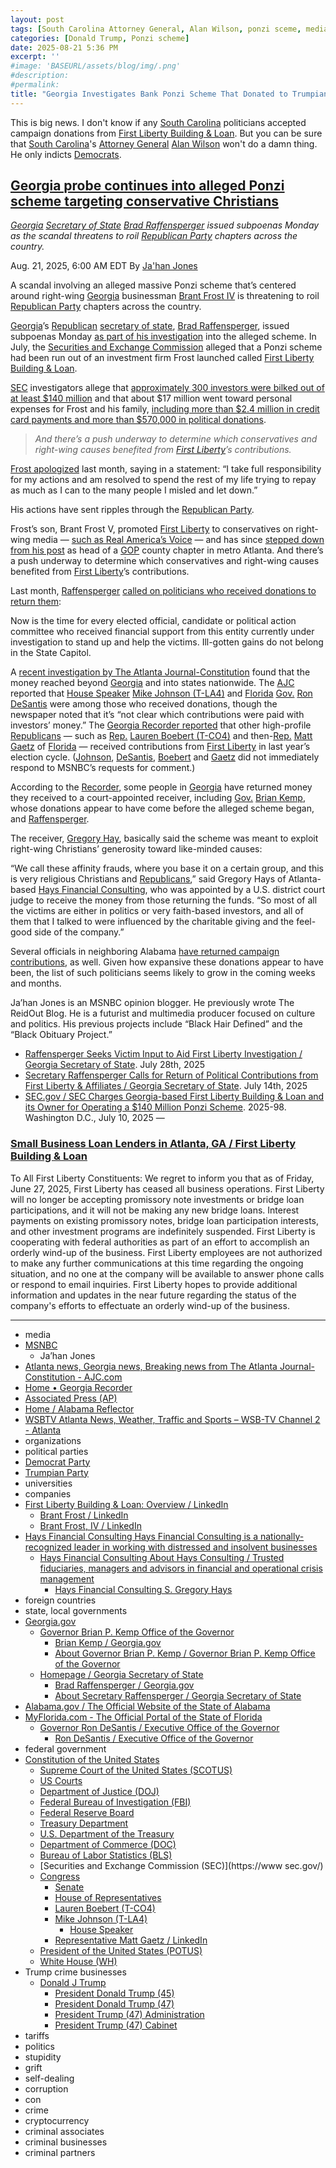 ```yaml
---
layout: post
tags: [South Carolina Attorney General, Alan Wilson, ponzi sceme, media, MSNBC, Ja’han Jones, The Atlanta Journal-Constitution, Home • Georgia Recorder, Associated Press (AP), Home / Alabama Reflector, WSBTV Atlanta News Weather Traffic and Sports – WSB-TV Channel 2 - Atlanta, organizations, political parties, Democrat Party, Trumpian Party, universities, companies, First Liberty Building & Loan –  Overview / LinkedIn, Brant Frost / LinkedIn, Brant Frost IV / LinkedIn, Hays Financial Consulting Hays Financial Consulting is a nationally-recognized leader in working with distressed and insolvent businesses, Hays Financial Consulting About Hays Consulting / Trusted fiduciaries managers and advisors in financial and operational crisis management, Hays Financial Consulting S. Gregory Hays, foreign countries, state local governments, Georgia.gov, Governor Brian P. Kemp Office of the Governor, Brian Kemp / Georgia.gov, About Governor Brian P. Kemp / Governor Brian P. Kemp Office of the Governor, Homepage / Georgia Secretary of State, Brad Raffensperger / Georgia.gov, About Secretary Raffensperger / Georgia Secretary of State, Alabama.gov / The Official Website of the State of Alabama, MyFlorida.com - The Official Portal of the State of Florida, Governor Ron DeSantis / Executive Office of the Governor, Ron DeSantis / Executive Office of the Governor, federal government, Constitution of the United States, Supreme Court of the United States (SCOTUS), US Courts, Department of Justice (DOJ), Federal Bureau of Investigation (FBI), Federal Reserve Board, Treasury Department, U.S. Department of the Treasury, Department of Commerce (DOC), Bureau of Labor Statistics (BLS), Securities and Exchange Commission (SEC), Congress, Senate, House of Representatives, Lauren Boebert (T-CO4), Mike Johnson (T-LA4), House Speaker, Representative Matt Gaetz / LinkedIn, President of the United States (POTUS), White House (WH), Trump crime businesses, Donald J Trump, President Donald Trump (45), President Donald Trump (47), President Trump (47) Administration, President Trump (47) Cabinet, tariffs, politics, stupidity, grift, self-dealing, corruption, con, crime, cryptocurrency, criminal associates, criminal businesses, criminal partners]
categories: [Donald Trump, Ponzi scheme]
date: 2025-08-21 5:36 PM
excerpt: ''
#image: 'BASEURL/assets/blog/img/.png'
#description:
#permalink:
title: "Georgia Investigates Bank Ponzi Scheme That Donated to Trumpian Candidates"
---
```


This is big news. I don't know if any [South Carolina](https://www.sc.gov/) politicians accepted campaign donations from [First Liberty Building & Loan](https://firstlibertyga.com/). But you can be sure that [South Carolina](https://www.sc.gov/)'s [Attorney General](https://www.scag.gov/) [Alan Wilson](https://www.scag.gov/about-the-office/meet-the-attorney-general/) won't do a damn thing. He only indicts [Democrats](https://www.democrats.org/).

## [Georgia probe continues into alleged Ponzi scheme targeting conservative Christians](https://www.msnbc.com/top-stories/latest/georgia-ponzi-scheme-brant-frost-first-liberty-raffensperger-rcna226144)

*[Georgia](https://www.georgia.gov/) [Secretary of State](https://sos.ga.gov/) [Brad Raffensperger](https://sos.ga.gov/page/about-secretary-raffensperger) issued subpoenas Monday as the scandal threatens to roil [Republican Party](https://www.gop.com/) chapters across the country.*

Aug. 21, 2025, 6:00 AM EDT
By [Ja'han Jones](https://www.msnbc.com/author/jahan-jones-ncpn371241)

A scandal involving an alleged massive Ponzi scheme that’s centered around right-wing [Georgia](https://www.georgia.gov/) businessman [Brant Frost IV](https://www.ajc.com/news/2025/07/who-is-first-liberty-founder-brant-frost-iv/) is threatening to roil [Republican Party](https://www.gop.com/) chapters across the country.

[Georgia](https://www.georgia.gov/)’s [Republican](https://www.gop.com/) [secretary of state](https://sos.ga.gov/), [Brad Raffensperger](https://www.msnbc.com/top-stories/latest/georgia-brad-raffensperger-noncitizen-voting-audit-rcna176887), issued subpoenas Monday [as part of his investigation](https://www.wsbtv.com/news/local/atlanta/secretary-states-office-issues-second-round-subpoenas-first-liberty-investigation/7PS5T2WNQRFDLLO6PVMJM7G4RM/) into the alleged scheme. In July, the [Securities and Exchange Commission](https://www.sec.gov/) alleged that a Ponzi scheme had been run out of an investment firm Frost launched called [First Liberty Building & Loan](https://firstlibertyga.com/).

[SEC](https://www.sec.gov/) investigators allege that [approximately 300 investors were bilked out of at least \$140 million](https://www.sec.gov/enforcement-litigation/litigation-releases/lr-26358) and that about \$17 million went toward personal expenses for Frost and his family, [including more than $2.4 million in credit card payments and more than $570,000 in political donations](https://www.sec.gov/files/litigation/complaints/2025/comp-pr-2025-98.pdf).

> *And there’s a push underway to determine which conservatives and right-wing causes benefited from [First Liberty](https://firstlibertyga.com/)’s contributions.*

[Frost apologized](https://apnews.com/article/brant-frost-iv-ponzi-scheme-first-liberty-80922ed266e203bd77ed1a5c4244d482) last month, saying in a statement: “I take full responsibility for my actions and am resolved to spend the rest of my life trying to repay as much as I can to the many people I misled and let down.”

His actions have sent ripples through the [Republican Party](https://www.gop.com/).

Frost’s son, Brant Frost V, promoted [First Liberty](https://firstlibertyga.com/) to conservatives on right-wing media — [such as Real America’s Voice](https://www.youtube.com/watch?v=0TUjCM9iFZQ) — and has since [stepped down from his post](https://www.youtube.com/watch?v=WdudDHsKINM&pp=ygUpV1NCIHR2IHJhZmZlbnNwZXJnZXIgc3VicG9lbmEgYnJhbnQgZnJvc3Q%3D) as head of a [GOP](https://www.gop.com/) county chapter in metro Atlanta. And there’s a push underway to determine which conservatives and right-wing causes benefited from [First Liberty](https://firstlibertyga.com/)’s contributions.

Last month, [Raffensperger](https://sos.ga.gov/page/about-secretary-raffensperger) [called on politicians who received donations to return them](https://www.ajc.com/politics/2025/07/top-georgia-republican-calls-on-pols-to-return-first-liberty-contributions/):

Now is the time for every elected official, candidate or political action committee who received financial support from this entity currently under investigation to stand up and help the victims. Ill-gotten gains do not belong in the State Capitol.

A [recent investigation by The Atlanta Journal-Constitution](https://www.ajc.com/politics/2025/07/how-an-alleged-georgia-ponzi-scheme-fueled-far-right-causes/) found that the money reached beyond [Georgia](https://www.georgia.gov/) and into states nationwide. The [AJC](https://www.ajc.com/) reported that [House Speaker](https://www.speaker.gov/) [Mike Johnson (T-LA4)](https://mikejohnson.house.gov/) and [Florida](https://www.myflorida.gov/) [Gov.](https://www.flgov.com/eog/) [Ron DeSantis](https://www.flgov.com/eog/leadership/people/ron-desantis) were among those who received donations, though the newspaper noted that it’s “not clear which contributions were paid with investors’ money.” The [Georgia Recorder reported](https://georgiarecorder.com/2025/07/29/georgia-republicans-rush-to-return-donations-from-prominent-donor-accused-of-running-ponzi-scheme/) that other high-profile [Republicans](https://www.gop.com/) — such as [Rep.](https://www.house.gov/) [Lauren Boebert (T-CO4)](https://boebert.house.gov/) and then-[Rep.](https://www.house.gov/) [Matt Gaetz](https://www.linkedin.com/in/mattgaetz/) of [Florida](https://www.myflorida.gov/) — received contributions from [First Liberty](https://firstlibertyga.com/) in last year’s election cycle. ([Johnson](https://mikejohnson.house.gov/), [DeSantis](https://www.flgov.com/eog/leadership/people/ron-desantis), [Boebert](https://boebert.house.gov/) and [Gaetz](https://www.linkedin.com/in/mattgaetz/) did not immediately respond to MSNBC’s requests for comment.)

According to the [Recorder](https://georgiarecorder.com/), some people in [Georgia](https://www.georgia.gov/) have returned money they received to a court-appointed receiver, including [Gov.](https://gov.georgia.gov/) [Brian Kemp](https://gov.georgia.gov/about-us/about-governor-brian-p-kemp), whose donations appear to have come before the alleged scheme began, and [Raffensperger](https://sos.ga.gov/page/about-secretary-raffensperger).

The receiver, [Gregory Hay](shttps://haysconsulting.net/about-us/s-gregory-hays-2/), basically said the scheme was meant to exploit right-wing Christians’ generosity toward like-minded causes:

“We call these affinity frauds, where you base it on a certain group, and this is very religious Christians and [Republicans](https://www.gop.com/),” said Gregory Hays of Atlanta-based [Hays Financial Consulting](https://haysconsulting.net/), who was appointed by a U.S. district court judge to receive the money from those returning the funds. “So most of all the victims are either in politics or very faith-based investors, and all of them that I talked to were influenced by the charitable giving and the feel-good side of the company.”

Several officials in neighboring Alabama [have returned campaign contributions](https://alabamareflector.com/2025/08/06/alabama-officials-return-some-0campaign-donations-tied-to-alleged-georgia-ponzi-scheme/), as well. Given how expansive these donations appear to have been, the list of such politicians seems likely to grow in the coming weeks and months.

Ja’han Jones is an MSNBC opinion blogger. He previously wrote The ReidOut Blog. He is a futurist and multimedia producer focused on culture and politics. His previous projects include “Black Hair Defined” and the “Black Obituary Project.”

- [Raffensperger Seeks Victim Input to Aid First Liberty Investigation / Georgia Secretary of State](https://sos.ga.gov/news/raffensperger-seeks-victim-input-aid-first-liberty-investigation). July 28th, 2025
- [Secretary Raffensperger Calls for Return of Political Contributions from First Liberty & Affiliates / Georgia Secretary of State](https://sos.ga.gov/news/secretary-raffensperger-calls-return-political-contributions-first-liberty-affiliates). July 14th, 2025
- [SEC.gov / SEC Charges Georgia-based First Liberty Building & Loan and its Owner for Operating a $140 Million Ponzi Scheme](https://www.sec.gov/newsroom/press-releases/2025-98-sec-charges-georgia-based-first-liberty-building-loan-its-owner-operating-140-million-ponzi-scheme). 2025-98. Washington D.C., July 10, 2025 —


### [Small Business Loan Lenders in Atlanta, GA / First Liberty Building & Loan](https://firstlibertyga.com/)

To All First Liberty Constituents:
We regret to inform you that as of Friday, June 27, 2025, First Liberty has ceased all business operations. First Liberty will no longer be accepting promissory note investments or bridge loan participations, and it will not be making any new bridge loans. Interest payments on existing promissory notes, bridge loan participation interests, and other investment programs are indefinitely suspended. First Liberty is cooperating with federal authorities as part of an effort to accomplish an orderly wind-up of the business. First Liberty employees are not authorized to make any further communications at this time regarding the ongoing situation, and no one at the company will be available to answer phone calls or respond to email inquiries. First Liberty hopes to provide additional information and updates in the near future regarding the status of the company's efforts to effectuate an orderly wind-up of the business.

----
- media 
- [MSNBC](https://www.msnbc.com/)
    - Ja’han Jones
- [Atlanta news, Georgia news, Breaking news from The Atlanta Journal-Constitution - AJC.com](https://www.ajc.com/)
- [Home • Georgia Recorder](https://georgiarecorder.com/)
- [Associated Press (AP)](https://apnews.com/)
- [Home / Alabama Reflector](https://alabamareflector.com/)
- [WSBTV Atlanta News, Weather, Traffic and Sports – WSB-TV Channel 2 - Atlanta](https://www.wsbtv.com/homepage)
- organizations 
- political parties 
- [Democrat Party](https://www.democrats.org/)
- [Trumpian Party](https://www.gop.com/)
- universities 
- companies 
- [First Liberty Building & Loan: Overview / LinkedIn](https://www.linkedin.com/company/firstlibertyga/)
    - [Brant Frost / LinkedIn](https://www.linkedin.com/in/brant-frost-3276266a/)
    - [Brant Frost, IV / LinkedIn](https://www.linkedin.com/in/brant-frost-iv-41086920/)
- [Hays Financial Consulting Hays Financial Consulting is a nationally-recognized leader in working with distressed and insolvent businesses](https://haysconsulting.net/)
    - [Hays Financial Consulting About Hays Consulting / Trusted fiduciaries, managers and advisors in financial and operational crisis management](https://haysconsulting.net/about-us/)
        - [Hays Financial Consulting S. Gregory Hays](https://haysconsulting.net/about-us/s-gregory-hays-2/)
- foreign countries 
- state, local governments 
- [Georgia.gov](https://georgia.gov/)
    - [Governor Brian P. Kemp Office of the Governor](https://gov.georgia.gov/)
        - [Brian Kemp / Georgia.gov](https://georgia.gov/brian-kemp)
        - [About Governor Brian P. Kemp / Governor Brian P. Kemp Office of the Governor](https://gov.georgia.gov/about-us/about-governor-brian-p-kemp)
    - [Homepage / Georgia Secretary of State](https://sos.ga.gov/)
        - [Brad Raffensperger / Georgia.gov](https://georgia.gov/brad-raffensperger)
        - [About Secretary Raffensperger / Georgia Secretary of State](https://sos.ga.gov/page/about-secretary-raffensperger)
- [Alabama.gov / The Official Website of the State of Alabama](https://www.alabama.gov/)
- [MyFlorida.com - The Official Portal of the State of Florida](https://www.myflorida.gov/)
    - [Governor Ron DeSantis / Executive Office of the Governor](https://www.flgov.com/eog/home)
        - [Ron DeSantis / Executive Office of the Governor](https://www.flgov.com/eog/leadership/people/ron-desantis)
- federal government 
- [Constitution of the United States](https://constitution.congress.gov/)
    - [Supreme Court of the United States (SCOTUS)](https://www.supremecourt.gov/)
    - [US Courts](https://www.uscourts.gov/)
    - [Department of Justice (DOJ)](https://www.justice.gov/)
    - [Federal Bureau of Investigation (FBI)](https://www.fbi.gov/)
    - [Federal Reserve Board](https://www.federalreserve.gov/)
    - [Treasury Department](https://home.treasury.gov/)
    - [U.S. Department of the Treasury](https://home.treasury.gov/)
    - [Department of Commerce (DOC)](https://www.commerce.gov/)
    - [Bureau of Labor Statistics (BLS)](https://www.bls.gov/)
    - [Securities and Exchange Commission (SEC)](https://www sec.gov/)
    - [Congress](https://www.congress.gov/)
        - [Senate](https://www.senate.gov/)
        - [House of Representatives](https://www.house.gov/)
        - [Lauren Boebert (T-CO4)](https://boebert.house.gov/)
        - [Mike Johnson (T-LA4)](https://mikejohnson.house.gov/)
            - [House Speaker](https://www.speaker.gov/) 
        - [Representative Matt Gaetz / LinkedIn](https://www.linkedin.com/in/mattgaetz/)
    - [President of the United States (POTUS)](https://www.whitehouse.gov/)
    - [White House (WH)](https://www.whitehouse.gov/)
- Trump crime businesses 
    - [Donald J Trump](https://www.donaldjtrump.com/)
         - [President Donald Trump (45)](https://trumpwhitehouse.archives.gov/)
        - [President Donald Trump (47)](https://www.whitehouse.gov/administration/donald-j-trump/)
        - [President Trump (47) Administration](https://www.whitehouse.gov/administration/)
        - [President Trump (47) Cabinet](https://www.whitehouse.gov/administration/the-cabinet/)
- tariffs
- politics
- stupidity
- grift
- self-dealing
- corruption
- con
- crime
- cryptocurrency 
- criminal associates
- criminal businesses
- criminal partners
 
